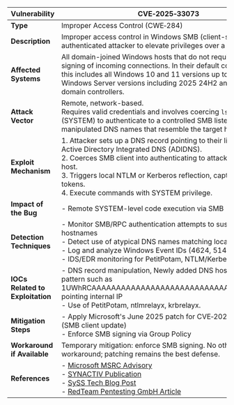 | **Vulnerability**                     | **CVE‑2025‑33073** |
|------------------------------|-------------|
| **Type**    | Improper Access Control (CWE‑284) |
| **Description**              | Improper access control in Windows SMB (client-side) allows an authenticated attacker to elevate privileges over a network.|
| **Affected Systems**         | All domain-joined Windows hosts that do not require SMB signing of incoming connections. In their default configurations, this includes all Windows 10 and 11 versions up to 23H2 and all Windows Server versions including 2025 24H2 and excluding domain controllers.|
| **Attack Vector**            | Remote, network-based. <br> Requires valid credentials and involves coercing `lsass.exe` (SYSTEM) to authenticate to a controlled SMB listener using manipulated DNS names that resemble the target host. |
| **Exploit Mechanism**        | 1. Attacker sets up a DNS record pointing to their listener using Active Directory Integrated DNS (ADIDNS).<br>2. Coerces SMB client into authenticating to attacker's controlled host.<br>3. Triggers local NTLM or Kerberos reflection, capturing SYSTEM tokens.<br>4. Execute commands with SYSTEM privilege. |
| **Impact of the Bug**        | - Remote SYSTEM-level code execution via SMB|
| **Detection Techniques**     | - Monitor SMB/RPC authentication attempts to suspicious hostnames<br>- Detect use of atypical DNS names matching local host patterns<br>- Log and analyze Windows Event IDs (4624, 5145)<br>- IDS/EDR monitoring for PetitPotam, NTLM/Kerberos relay tools |
| **IOCs Related to Exploitation** | - DNS record manipulation, Newly added DNS hostname with pattern such as 1UWhRCAAAAAAAAAAAAAAAAAAAAAAAAAAAAwbEAYBAAAA pointing internal IP<br>- Use of PetitPotam, ntlmrelayx, krbrelayx. |
| **Mitigation Steps**         | - Apply Microsoft's June 2025 patch for CVE‑2025‑33073 (SMB client update)<br>- Enforce SMB signing via Group Policy |
| **Workaround if Available**  | Temporary mitigation: enforce SMB signing. No other official workaround; patching remains the best defense. |
| **References**               | - [Microsoft MSRC Advisory](https://msrc.microsoft.com/update-guide/vulnerability/CVE-2025-33073) <br> - [SYNACTIV Publication](https://www.synacktiv.com/publications/ntlm-reflection-is-dead-long-live-ntlm-reflection-an-in-depth-analysis-of-cve-2025) <br> - [SySS Tech Blog Post](https://blog.syss.com/posts/kerberos-reflection/)  <br> - [RedTeam Pentesting GmbH Article](https://www.redteam-pentesting.de/publications/2025-06-11-Reflective-Kerberos-Relay-Attack_RedTeam-Pentesting.pdf)|

